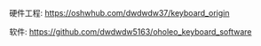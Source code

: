 硬件工程: <https://oshwhub.com/dwdwdw37/keyboard_origin>

软件: <https://github.com/dwdwdw5163/oholeo_keyboard_software>
